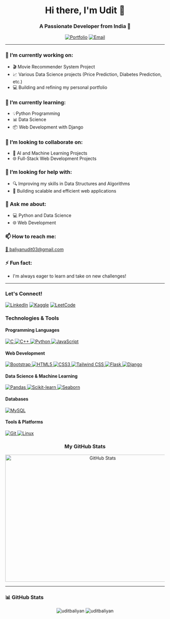 <h1 align="center">Hi there, I'm Udit 👋</h1>
<h3 align="center">A Passionate Developer from India 🚀</h3>

<p align="center">
  <a href="https://uditbaliyan.github.io/uditbaliyan.github.io/" target="_blank">
    <img src="https://img.shields.io/badge/Portfolio-uditbaliyan.github.io-blue?style=for-the-badge" alt="Portfolio"></a>
  <a href="mailto:baliyanudit03@gmail.com">
    <img src="https://img.shields.io/badge/Email-baliyanudit03@gmail.com-red?style=for-the-badge" alt="Email"></a>
</p>

---

<h3 align="left">🔭 I’m currently working on:</h3>
<ul>
  <li>🎬 Movie Recommender System Project</li>
  <li>📈 Various Data Science projects (Price Prediction, Diabetes Prediction, etc.)</li>
  <li>💻 Building and refining my personal portfolio</li>
</ul>

<h3 align="left">🌱 I’m currently learning:</h3>
<ul>
  <li>💡Python Programming</li>
  <li>📊 Data Science</li>
  <li>📦 Web Development with Django</li>
</ul>

<h3 align="left">👯 I’m looking to collaborate on:</h3>
<ul>
  <li>🤖 AI and Machine Learning Projects</li>
  <li>🌐 Full-Stack Web Development Projects</li>
</ul>

<h3 align="left">🤔 I’m looking for help with:</h3>
<ul>
  <li>🔍 Improving my skills in Data Structures and Algorithms</li>
  <li>🚀 Building scalable and efficient web applications</li>
</ul>

<h3 align="left">💬 Ask me about:</h3>
<ul>
  <li>💻 Python and Data Science</li>
  <li>🌐 Web Development</li>
</ul>

<h3 align="left">📫 How to reach me:</h3>
<p align="left">
  <a href="mailto:baliyanudit03@gmail.com">📧 baliyanudit03@gmail.com</a>
</p>

<h3 align="left">⚡ Fun fact:</h3>
<ul>
  <li>I'm always eager to learn and take on new challenges!</li>
</ul>

---

<h3 align="left">Let's Connect!</h3>
<p align="left">
  <a href="https://www.linkedin.com/in/udit-baliyan-ab1162260/" target="_blank"><img src="https://img.shields.io/badge/LinkedIn-udit--baliyan--ab1162260-blue?style=for-the-badge" alt="LinkedIn"></a>
  <a href="https://www.kaggle.com/vditbaliyan" target="_blank"><img src="https://img.shields.io/badge/Kaggle-vditbaliyan-brightgreen?style=for-the-badge" alt="Kaggle"></a>
  <a href="https://leetcode.com/u/vdit/" target="_blank"><img src="https://img.shields.io/badge/LeetCode-u%2Fvdit-orange?style=for-the-badge" alt="LeetCode"></a>
</p>

<h3 align="left">Technologies & Tools</h3>

<h4 align="left">Programming Languages</h4>
<p align="left">
  <a href="https://www.cprogramming.com/" target="_blank" rel="noreferrer"> <img src="https://img.shields.io/badge/C-00599C?style=for-the-badge&logo=c&logoColor=white" alt="C"/> </a>
  <a href="https://www.w3schools.com/cpp/" target="_blank" rel="noreferrer"> <img src="https://img.shields.io/badge/C++-00599C?style=for-the-badge&logo=c%2B%2B&logoColor=white" alt="C++"/> </a>
  <a href="https://www.python.org" target="_blank" rel="noreferrer"> <img src="https://img.shields.io/badge/Python-3776AB?style=for-the-badge&logo=python&logoColor=white" alt="Python"/> </a>
  <a href="https://developer.mozilla.org/en-US/docs/Web/JavaScript" target="_blank" rel="noreferrer"> <img src="https://img.shields.io/badge/JavaScript-F7DF1E?style=for-the-badge&logo=javascript&logoColor=black" alt="JavaScript"/> </a>
</p>

<h4 align="left">Web Development</h4>
<p align="left">
  <a href="https://getbootstrap.com" target="_blank" rel="noreferrer"> <img src="https://img.shields.io/badge/Bootstrap-7952B3?style=for-the-badge&logo=bootstrap&logoColor=white" alt="Bootstrap"/> </a>
  <a href="https://www.w3.org/html/" target="_blank" rel="noreferrer"> <img src="https://img.shields.io/badge/HTML5-E34F26?style=for-the-badge&logo=html5&logoColor=white" alt="HTML5"/> </a>
  <a href="https://www.w3schools.com/css/" target="_blank" rel="noreferrer"> <img src="https://img.shields.io/badge/CSS3-1572B6?style=for-the-badge&logo=css3&logoColor=white" alt="CSS3"/> </a>
  <a href="https://tailwindcss.com/" target="_blank" rel="noreferrer"> <img src="https://img.shields.io/badge/Tailwind_CSS-38B2AC?style=for-the-badge&logo=tailwind-css&logoColor=white" alt="Tailwind CSS"/> </a>
  <a href="https://flask.palletsprojects.com/" target="_blank" rel="noreferrer"> <img src="https://img.shields.io/badge/Flask-000000?style=for-the-badge&logo=flask&logoColor=white" alt="Flask"/> </a>
  <a href="https://www.djangoproject.com/" target="_blank" rel="noreferrer"> <img src="https://img.shields.io/badge/Django-092E20?style=for-the-badge&logo=django&logoColor=white" alt="Django"/> </a>
</p>

<h4 align="left">Data Science & Machine Learning</h4>
<p align="left">
  <a href="https://pandas.pydata.org/" target="_blank" rel="noreferrer"> <img src="https://img.shields.io/badge/Pandas-150458?style=for-the-badge&logo=pandas&logoColor=white" alt="Pandas"/> </a>
  <a href="https://scikit-learn.org/" target="_blank" rel="noreferrer"> <img src="https://img.shields.io/badge/scikit--learn-F7931E?style=for-the-badge&logo=scikit-learn&logoColor=black" alt="Scikit-learn"/> </a>
  <a href="https://seaborn.pydata.org/" target="_blank" rel="noreferrer"> <img src="https://img.shields.io/badge/Seaborn-3776AB?style=for-the-badge&logo=seaborn&logoColor=white" alt="Seaborn"/> </a>
</p>

<h4 align="left">Databases</h4>
<p align="left">
  <a href="https://www.mysql.com/" target="_blank" rel="noreferrer"> <img src="https://img.shields.io/badge/MySQL-4479A1?style=for-the-badge&logo=mysql&logoColor=white" alt="MySQL"/> </a>
</p>

<h4 align="left">Tools & Platforms</h4>
<p align="left">
  <a href="https://git-scm.com/" target="_blank" rel="noreferrer"> <img src="https://img.shields.io/badge/Git-F05032?style=for-the-badge&logo=git&logoColor=white" alt="Git"/> </a>
  <a href="https://www.linux.org/" target="_blank" rel="noreferrer"> <img src="https://img.shields.io/badge/Linux-FCC624?style=for-the-badge&logo=linux&logoColor=black" alt="Linux"/> </a>
</p>

<h3 align="center">My GitHub Stats</h3>
<p align="center">
  <img src="YOUR_IMAGE_URL_HERE" alt="GitHub Stats" width="600" height="400">
</p>

---

<h3 align="left">📊 GitHub Stats</h3>

<p align="center">
  <img align="center" src="https://github-readme-stats.vercel.app/api?username=uditbaliyan&show_icons=true&locale=en" alt="uditbaliyan"/>
  <img align="center" src="https://github-readme-streak-stats.herokuapp.com/?user=uditbaliyan&" alt="uditbaliyan"/>
</p>
